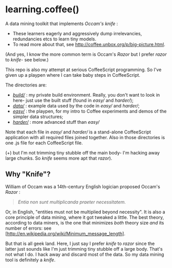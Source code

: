 learning.coffee()
=================

A data mining toolkit that implements _Occam's knife_ :

* These learners eagerly and aggressively dump irrelevancies,
redundancies etcs to learn tiny models.
* To read more about that, see http://coffee.unbox.org/p/big-picture.html.

(And yes, I know the more common term is Occam's _Razor_ but I prefer _razor_ to _knife_- see below.)

This repo is also my attempt at serious CoffeeScript programming.
So I've given up a playpen where I can take baby steps in CoffeeScript. 

The directories are:

* _[build/](https://github.com/timm/coffee-mine/tree/master/build)_
: my private build environment. Really, you don't want to look in here-
just use the built stuff (found in _easy/_ and _harder/_);
* _[data/](https://github.com/timm/coffee-mine/tree/master/data)_
: example data used by the code in _easy/_ and _harder/_;
* _[easy/](https://github.com/timm/coffee-mine/tree/master/easy)_
: the playpen, for my intro to Coffee experiments and demos
of the simpler data structures;
* _[harder/](https://github.com/timm/coffee-mine/tree/master/harder)_
: more advanced stuff than _easy/_

Note that each file in _easy/_ and _harder/_ is a  stand-alone
CoffeeScript application with all required files joined together.
Also in those directories is one .js file for each CoffeeScript file.

(+) but I'm not trimming
tiny stubble off the main body- I'm hacking away large chunks. So _knife_
seems more apt that _razor_).

Why "Knife"?
------------

William of Occam was a 14th-century English logician proposed Occam's _Razor_ :

> _Entia non sunt multiplicanda praeter necessitatem._

Or, in English, "entities must not be multiplied beyond necessity".  It is also a core principle of data mining,
where it got tweaked a little. The best theory, according to data miners, is the one that minimizes _both_ theory size _and_
its number of errors: see [http://en.wikipedia.org/wiki/Minimum_message_length].

But that is all geek land. Here, I just say I prefer _knife_ to _razor_ since the latter just sounds like I'm just trimming
tiny stubble off a large body. That's not what I do. I hack away and discard most of the data. So my data mining tool is
definitely a _knife_.


